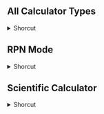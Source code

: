 ## All Calculator Types
<details>
           <summary>Shorcut</summary>

Shortcut | Description
------------ | -------------
Asterisk (*) | Multiply | 
C / Esc | Clear | 
Delete key | Remove the most recently entered digit or letter | 
Equal Sign (=) | Equal | 
Forward Slash (/) | Divide | 
Minus Sign (–) | Subtract | 
Option + Esc | Clear All | 
Option + Minus Sign (–) | Negate the displayed value | 
Percent Sign (%) | Percent | 
Plus Sign (+) | Addition | 

</details>

## RPN Mode
<details>
           <summary>Shorcut</summary>

Shortcut | Description
------------ | -------------
Cmd + Delete | Remove the bottom number from the stack | 
Cmd + Down Arrow | Move the most recently entered number down on the stack | 
Cmd + E | Swap the bottom two numbers on the stack | 
Cmd + Up Arrow | Move the most recently entered number up on the stack | 

</details>

## Scientific Calculator
<details>
           <summary>Shorcut</summary>

Shortcut | Description
------------ | -------------
Caret (^) | Raise the displayed value to the power of the next value entered | 
E | Calculate the natural logarithm of the displayed value | 
Exclamation Mark (!) | Calculate the factorial of the displayed value | 
Shift + E | xponential notation | 
</details>
